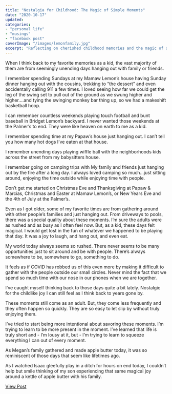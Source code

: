 ```yaml
---
title: "Nostalgia for Childhood: The Magic of Simple Moments"
date: "2020-10-17"
updated:
categories: 
- "personal life"
- "musings"
- "facebook post"
coverImage: "/images/lemonfamily.jpg"
excerpt: "Reflecting on cherished childhood memories and the magic of simple, unending days spent with family and friends."
---
```

When I think back to my favorite memories as a kid, the vast majority of them are from seemingly unending days hanging out with family or friends. 

I remember spending Sundays at my Mamaw Lemon’s house having Sunday dinner hanging out with the cousins, trekking to “the dessert” and even accidentally calling 911 a few times. I loved seeing how far we could get the leg of the swing set to pull out of the ground as we swung higher and higher....and tying the swinging monkey bar thing up, so we had a makeshift basketball hoop. 

I can remember countless weekends playing touch football and bunt baseball in Bridget Lemon’s backyard. I never wanted those weekends at the Palmer’s to end. They were like heaven on earth to me as a kid. 

I remember spending time at my Papaw’s house just hanging out. I can’t tell you how many hot dogs I’ve eaten at that house. 

I remember unending days playing wiffle ball with the neighborhoods kids across the street from my babysitters house. 

I remember going on camping trips with My family and friends just hanging out by the fire after a long day. I always loved camping so much...just sitting around, enjoying the time outside while enjoying time with people. 

Don’t get me started on Christmas Eve and Thanksgiving at Papaw & Marcias, Christmas and Easter at Mamaw Lemon’s, or New Years Eve and the 4th of July at the Palmer’s. 

Even as I got older, some of my favorite times are from gathering around with other people’s families and just hanging out. From driveways to pools, there was a special quality about these moments. I’m sure the adults were as rushed and as busy as I often feel now. But, as a kid, these days felt magical. I would get lost in the fun of whatever we happened to be playing that day. It was a joy to laugh, and hang out, and even eat. 

My world today always seems so rushed. There never seems to be many opportunities just to sit around and be with people. There’s always somewhere to be, somewhere to go, something to do. 

It feels as if COVID has robbed us of this even more by making it difficult to gather with the people outside our small circles. Never mind the fact that we spend so much time with our nose in our phones when we are together. 

I’ve caught myself thinking back to those days quite a bit lately. Nostalgic for the childlike joy I can still feel as I think back to years gone by. 

These moments still come as an adult. But, they come less frequently and they often happen so quickly. They are so easy to let slip by without truly enjoying them. 

I’ve tried to start being more intentional about savoring these moments. I’m trying to learn to be more present in the moment. I’ve learned that life is truly short and - I’m lousy at it, but - I’m trying to learn to squeeze everything I can out of every moment. 

As Megan’s family gathered and made apple butter today, it was so reminiscent of those days that seem like lifetimes ago.

As I watched Isaac gleefully play in a ditch for hours on end today, I couldn’t help but smile thinking of my son experiencing that same magical joy around a kettle of apple butter with his family.

<a href="https://www.facebook.com/jimmy.lemon/posts/pfbid0aabRbJ7sRAsN1DohTPFLBYSpKYXoU8F6LHEZahtTCXKk4dSu9yrA5gwrAYVYBdVPl" target="_blank" class="button facebook">View Post</a>
